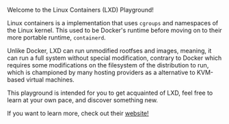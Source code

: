Welcome to the Linux Containers (LXD) Playground!

Linux containers is a implementation that uses `cgroups` and namespaces of the Linux kernel. This used to be Docker's runtime before moving on to their more portable runtime, `containerd`.

Unlike Docker, LXD can run unmodified rootfses and images, meaning, it can run a full system without special modification, contrary to Docker which requires some modifications on the filesystem of the distribution to run, which is championed by many hosting providers as a alternative to KVM-based virtual machines.

This playground is intended for you to get acquainted of LXD, feel free to learn at your own pace, and discover something new.

If you want to learn more, check out their [website!](https://linuxcontainers.org)